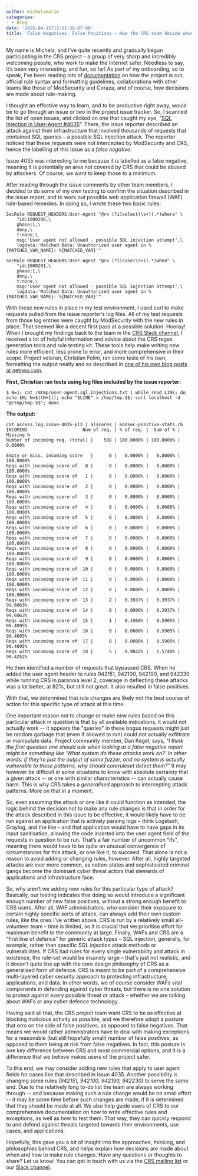 ```yaml
---
author: michelamarie
categories:
  - Blog
date: '2025-04-15T13:51:38-07:00'
title: 'False Negatives, False Positives – How the CRS team decide when to add or modify rules, and when we decide not to add them'
---
```

My name is Michela, and I’ve quite recently and gradually begun participating in the CRS project – a group of very sharp and incredibly welcoming people, who work to make the Internet safer. Needless to say, it’s been very interesting, and fun, so far! 
As part of my onboarding, so to speak, I’ve been reading lots of [documentation](https://coreruleset.org/docs/1-getting-started/1-1-crs-installation/) on how the project is run, official rule syntax and formatting guidelines, collaborations with other teams like those of ModSecurity and Coraza, and of course, how decisions are made about rule-making. 

I thought an effective way to learn, and to be productive right away, would be to go through an issue or two in the project issue tracker. So, I scanned the list of open issues, and clicked on one that caught my eye, “[SQL Injection in User-Agent #4035](https://github.com/coreruleset/coreruleset/issues/4035)”. There, the issue reporter described an attack against their infrastructure that involved thousands of requests that contained SQL queries – a possible SQL injection attack. The reporter noticed that these requests were not intercepted by ModSecurity and CRS, hence the labelling of this issue as a *false negative*.

Issue 4035 was interesting to me because it is labelled as a false negative, meaning it is potentially an area not covered by CRS that could be abused by attackers. Of course, we want to keep those to a minimum. 

After reading through the issue comments by other team members, I decided to do some of my own testing to confirm the situation described in the issue report, and to work out possible web application firewall (WAF) rule-based remedies. In doing so, I wrote these two basic rules: 

```apacheconf
SecRule REQUEST_HEADERS:User-Agent "@rx (?i)select(\s+)(.*)where" \
    "id:1000200,\
    phase:1,\
    deny,\
    t:none,\
    msg:'User agent not allowed - possible SQL injection attempt',\
    logdata:'Matched Data: Unauthorised user agent in %{MATCHED_VAR_NAME}: %{MATCHED_VAR}'"
```

```apacheconf
SecRule REQUEST_HEADERS:User-Agent "@rx (?i)case(\s+)(.*)when" \
    "id:1000201,\
    phase:1,\
    deny,\
    t:none,\
    msg:'User agent not allowed - possible SQL injection attempt',\
    logdata:'Matched Data: Unauthorised user agent in %{MATCHED_VAR_NAME}: %{MATCHED_VAR}'"
```

With these new rules in place in my test environment, I used curl to make requests pulled from the issue reporter’s log files. All of my test requests from those log entries were caught by ModSecurity with the new rules in place. That seemed like a decent first pass at a possible solution. Hooray! 
When I brought my findings back to the team in the [CRS Slack channel](https://coreruleset.org/20181003/owasp-crs-slack/), I received a lot of helpful information and advice about the CRS regex generation tools and rule testing kit. These tools help make writing new rules more efficient, less prone to error, and more comprehensive in their scope. Project veteran, Christian Folini, ran some tests of his own, formatting the output neatly and as described in [one of his own blog posts at netnea.com](https://www.netnea.com/cms/apache-tutorial-8_handling-false-positives-modsecurity-core-rule-set/). 

**First, Christian ran tests using log files included by the issue reporter:**

```bash-session
$ N=1; cat /mtmp/user-agent.sql.injections.txt | while read LINE; do echo $N; N=$((N+1)); echo "$LINE" > /tmp/tmp.$$; curl localhost -d "@/tmp/tmp.$$"; done
```

**The output:** 

```bash-session
cat access.log.issue-4035-pl2 | alscores | modsec-positive-stats.rb 
INCOMING                     Num of req. | % of req. |  Sum of % | Missing %
Number of incoming req. (total) |    508 | 100.0000% | 100.0000% |   0.0000%

Empty or miss. incoming score   |      0 |   0.0000% |   0.0000% | 100.0000%
Reqs with incoming score of   0 |      0 |   0.0000% |   0.0000% | 100.0000%
Reqs with incoming score of   1 |      0 |   0.0000% |   0.0000% | 100.0000%
Reqs with incoming score of   2 |      0 |   0.0000% |   0.0000% | 100.0000%
Reqs with incoming score of   3 |      0 |   0.0000% |   0.0000% | 100.0000%
Reqs with incoming score of   4 |      0 |   0.0000% |   0.0000% | 100.0000%
Reqs with incoming score of   5 |      0 |   0.0000% |   0.0000% | 100.0000%
Reqs with incoming score of   6 |      0 |   0.0000% |   0.0000% | 100.0000%
Reqs with incoming score of   7 |      0 |   0.0000% |   0.0000% | 100.0000%
Reqs with incoming score of   8 |      0 |   0.0000% |   0.0000% | 100.0000%
Reqs with incoming score of   9 |      0 |   0.0000% |   0.0000% | 100.0000%
Reqs with incoming score of  10 |      0 |   0.0000% |   0.0000% | 100.0000%
Reqs with incoming score of  11 |      0 |   0.0000% |   0.0000% | 100.0000%
Reqs with incoming score of  12 |      0 |   0.0000% |   0.0000% | 100.0000%
Reqs with incoming score of  13 |      2 |   0.3937% |   0.3937% |  99.6063%
Reqs with incoming score of  14 |      0 |   0.0000% |   0.3937% |  99.6063%
Reqs with incoming score of  15 |      1 |   0.1968% |   0.5905% |  99.4095%
Reqs with incoming score of  16 |      0 |   0.0000% |   0.5905% |  99.4095%
Reqs with incoming score of  17 |      0 |   0.0000% |   0.5905% |  99.4095%
Reqs with incoming score of  18 |      5 |   0.9842% |   1.5748% |  98.4252%
```

He then identified a number of requests that bypassed CRS. When he added the user agent header to rules 942151, 942100, 942190, and 942230 while running CRS in paranoia level 2, coverage in deflecting these attacks was a lot better, at 82%, but still not great. It also resulted in false positives. 

With that, we determined that rule changes are likely not the best course of action for this specific type of attack at this time. 

One important reason not to change or make new rules based on this particular attack in question is that by all available indications, it would not actually work -- it appears the "queries" in these bogus requests might just be random garbage that (even if allowed to run) could not actually exfiltrate or manipulate data. Project community member, Dan Kegel, says, *"I think the first question one should ask when looking at a false negative report might be something like 'What system do these attacks work on?' In other words: if they're just the output of some fuzzer, and no system is actually vulnerable to these patterns, why should coreruleset detect them?"* It may however be difficult in some situations to know with absolute certainty that a given attack -- or one with similar characteristics -- can actually cause harm. This is why CRS takes a *generalised* approach to intercepting attack patterns. More on that in a moment.

So, even assuming the attack or one like it could function as intended, the logic behind the decision not to make any rule changes is that in order for the attack described in this issue to be effective, it would likely have to be run against an application that is actively parsing logs – think Logstash, Graylog, and the like – and that application would have to have gaps in its input sanitisation, allowing the code inserted into the user agent field of the requests in question to be run. That’s a fair number of uncommon “ifs”, meaning there would have to be quite an unusual convergence of circumstances for this attack, or one like it, to succeed. That alone is not a reason to avoid adding or changing rules, however. After all, highly targeted attacks are ever more common, as nation-states and sophisticated criminal gangs become the dominant cyber threat actors that stewards of applications and infrastructure face.
 
So, why aren’t we adding new rules for this particular type of attack? Basically, our testing indicates that doing so would introduce a significant enough number of new false positives, without a strong enough benefit to CRS users. After all, WAF administrators, who consider their exposure to certain highly specific sorts of attack, can always add their own custom rules, like the ones I’ve written above. CRS is run by a relatively small all-volunteer team – time is limited, so it is crucial that we prioritise effort for maximum benefit to the community at large. Finally, WAFs and CRS are a “first line of defence” for generic attack types – SQL injection, generally, for example, rather than specific SQL injection attack methods or vulnerabilities. If CRS had rules for every single vulnerability and attack in existence, the rule-set would be insanely large – that's just not realistic, and it doesn’t quite line up with the core design philosophy of CRS as a generalised form of defence. CRS is meant to be part of a comprehensive multi-layered cyber security approach to protecting infrastructure, applications, and data. In other words, we of course consider WAFs vital components in defending against cyber threats, but there is no one solution to protect against every possible threat or attack – whether we are talking about WAFs or any cyber defence technology. 

Having said all that, the CRS project team want CRS to be as effective at blocking malicious activity as possible, and we therefore adopt a posture that errs on the side of false positives, as opposed to false negatives. That means we would rather administrators have to deal with making exceptions for a reasonable (but still hopefully small) number of false *positives*, as opposed to them being at risk from false negatives. In fact, this posture is one key difference between CRS and most commercial options, and it is a difference that we believe makes users of the project safer. 

To this end, we may consider adding new rules that apply to user agent fields for cases like that described in issue 4035. Another possibility is changing some rules *(942151, 942100, 942190, 942230)* to serve the same end. Due to the relatively long to-do list the team are always working through -- and because making such a rule change would be no small effort -- it may be some time before such changes are made, if it is determined that they should be made at all. We also help guide users of CRS to our comprehensive documentation on how to write effective rules and exceptions, as well as how to test them. That way, they can quickly respond to and defend against threats targeted towards their environments, use cases, and applications. 

Hopefully, this gave you a bit of insight into the approaches, thinking, and philosophies behind CRS, and helps explain how decisions are made about when and how to make rule changes. Have any questions or thoughts to share? Let us know! You can get in touch with us via the [CRS mailing list](https://groups.google.com/a/owasp.org/g/modsecurity-core-rule-set-project) or our [Slack channel](https://coreruleset.org/20181003/owasp-crs-slack/).
